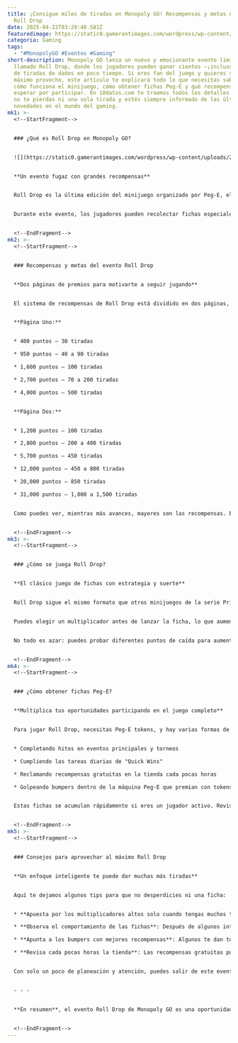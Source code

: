 ```yaml
---
title: ¡Consigue miles de tiradas en Monopoly GO! Recompensas y metas del evento
  Roll Drop
date: 2025-04-22T03:29:40.581Z
featuredimage: https://static0.gamerantimages.com/wordpress/wp-content/uploads/2024/11/monopoly-go-how-to-get-more-peg-e-tokens-for-free.jpg?q=49&fit=crop&w=1140&h=&dpr=2
categoria: Gaming
tags:
  - "#MonopolyGO #Eventos #Gaming"
short-description: Monopoly GO lanza un nuevo y emocionante evento limitado
  llamado Roll Drop, donde los jugadores pueden ganar cientos —¡incluso miles!—
  de tiradas de dados en poco tiempo. Si eres fan del juego y quieres sacarle el
  máximo provecho, este artículo te explicará todo lo que necesitas saber sobre
  cómo funciona el minijuego, cómo obtener fichas Peg-E y qué recompensas puedes
  esperar por participar. En 10datos.com te traemos todos los detalles para que
  no te pierdas ni una sola tirada y estés siempre informado de las últimas
  novedades en el mundo del gaming.
mk1: >-
  <!--StartFragment-->


  ### ¿Qué es Roll Drop en Monopoly GO?


  ![](https://static0.gamerantimages.com/wordpress/wp-content/uploads/2024/11/monopoly-go-key-art-feature.jpg?q=49&fit=crop&w=825&dpr=2)


  **Un evento fugaz con grandes recompensas**


  Roll Drop es la última edición del minijuego organizado por Peg-E, el simpático robot de Mr. Monopoly. Este evento especial estará activo solo por 21 horas, desde el 21 de abril de 2025 hasta la 1 PM ET del día siguiente, lo que lo convierte en una carrera contra el tiempo para conseguir los mejores premios.


  Durante este evento, los jugadores pueden recolectar fichas especiales llamadas Peg-E tokens, las cuales se utilizan para jugar en una máquina estilo pachinko. Al dejar caer estas fichas, se activan diferentes recompensas dependiendo de dónde caigan y cuántas veces golpeen ciertos bumpers. A medida que acumulas puntos, vas desbloqueando hitos con premios cada vez más generosos, siendo el principal atractivo las tiradas de dados.


  <!--EndFragment-->
mk2: >-
  <!--StartFragment-->


  ### Recompensas y metas del evento Roll Drop


  **Dos páginas de premios para motivarte a seguir jugando**


  El sistema de recompensas de Roll Drop está dividido en dos páginas, cada una con cinco o seis hitos. Cada hito requiere una cantidad específica de puntos, que obtienes al jugar con las fichas en la máquina. Las recompensas principales son tiradas de dados, esenciales para avanzar en el juego principal y participar en otros eventos.


  **Página Uno:**


  * 400 puntos – 30 tiradas

  * 950 puntos – 40 a 90 tiradas

  * 1,600 puntos – 100 tiradas

  * 2,700 puntos – 70 a 200 tiradas

  * 4,000 puntos – 500 tiradas


  **Página Dos:**


  * 1,200 puntos – 100 tiradas

  * 2,800 puntos – 200 a 400 tiradas

  * 5,700 puntos – 450 tiradas

  * 12,000 puntos – 450 a 800 tiradas

  * 20,000 puntos – 850 tiradas

  * 31,000 puntos – 1,000 a 1,500 tiradas


  Como puedes ver, mientras más avances, mayores son las recompensas. El objetivo final puede darte más de mil tiradas, lo cual es un impulso enorme para tu progreso en el juego.


  <!--EndFragment-->
mk3: >-
  <!--StartFragment-->


  ### ¿Cómo se juega Roll Drop?


  **El clásico juego de fichas con estrategia y suerte**


  Roll Drop sigue el mismo formato que otros minijuegos de la serie Prize Drop. Usas tus Peg-E tokens para lanzar fichas desde la parte superior de una máquina repleta de pegs y bumpers, con espacios de premios en la parte inferior. La ficha rebotará de forma aleatoria hasta llegar a su destino, acumulando puntos y completando medidores.


  Puedes elegir un multiplicador antes de lanzar la ficha, lo que aumentará la cantidad de tokens gastados pero también las posibles recompensas. A medida que las fichas golpean ciertos bumpers, el medidor de estos se llena, y una vez completo, obtienes la recompensa mostrada.


  No todo es azar: puedes probar diferentes puntos de caída para aumentar tus probabilidades de golpear los bumpers que más te interesan. Es una mezcla perfecta entre estrategia, timing y un poco de suerte.


  <!--EndFragment-->
mk4: >-
  <!--StartFragment-->


  ### ¿Cómo obtener fichas Peg-E?


  **Multiplica tus oportunidades participando en el juego completo**


  Para jugar Roll Drop, necesitas Peg-E tokens, y hay varias formas de conseguirlos dentro de Monopoly GO:


  * Completando hitos en eventos principales y torneos

  * Cumpliendo las tareas diarias de "Quick Wins"

  * Reclamando recompensas gratuitas en la tienda cada pocas horas

  * Golpeando bumpers dentro de la máquina Peg-E que premian con tokens


  Estas fichas se acumulan rápidamente si eres un jugador activo. Revisa frecuentemente el juego y aprovecha cada oportunidad para recolectarlas antes de que termine el evento.


  <!--EndFragment-->
mk5: >-
  <!--StartFragment-->


  ### Consejos para aprovechar al máximo Roll Drop


  **Un enfoque inteligente te puede dar muchas más tiradas**


  Aquí te dejamos algunos tips para que no desperdicies ni una ficha:


  * **Apuesta por los multiplicadores altos solo cuando tengas muchos tokens**: Esto te permite avanzar más rápido por los hitos, pero también arriesgas más.

  * **Observa el comportamiento de las fichas**: Después de algunos intentos, identificarás patrones y podrás decidir mejor dónde dejar caer tus fichas.

  * **Apunta a los bumpers con mejores recompensas**: Algunos te dan tokens, otros tiradas o puntos directos. Prioriza según lo que necesites.

  * **Revisa cada pocas horas la tienda**: Las recompensas gratuitas pueden marcar la diferencia para alcanzar el siguiente nivel de recompensas.


  Con solo un poco de planeación y atención, puedes salir de este evento con más de 3,000 tiradas acumuladas, lo que te da una gran ventaja para cualquier evento que venga después.


  - - -


  **En resumen**, el evento Roll Drop de Monopoly GO es una oportunidad imperdible para los fanáticos del juego que quieren avanzar rápido y obtener recompensas valiosas en poco tiempo. Desde **10datos.com** te recomendamos participar activamente, planificar tus lanzamientos y recolectar todas las tiradas posibles antes de que termine el evento. ¡No dejes pasar esta oportunidad dorada para llenar tu contador de dados!


  <!--EndFragment-->
---
```

